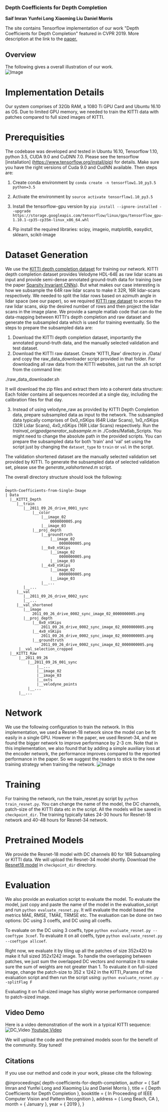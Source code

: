 ### Depth Coefficients for Depth Completion
**Saif Imran** **Yunfei Long** **Xiaoming Liu** **Daniel Morris**

The site contains Tensorflow implementation of our work "Depth Coefficients for Depth Completion" featured in CVPR 2019. More description at the link to the [paper.](https://arxiv.org/abs/1903.05421)

## Overview

The following gives a overall illustration of our work.  
![Image](/images/overview_cropped.png)

# Implementation Details
Our system comprises of 32Gb RAM, a 1080 Ti GPU Card and Ubuntu 16.10 as OS. Due to limited GPU memory, we needed to train the KITTI data with patches compared to full sized images of KITTI. 
# Prerequisities
The codebase was developed and tested in Ubuntu 16.10, Tensorflow 1.10, python 3.5, CUDA 9.0 and CuDNN 7.0. Please see the tensorflow [installation] (https://www.tensorflow.org/install/pip) for details. Make sure you have the right versions of Cuda 9.0 and CudNN available. Then steps are:

1. Create conda environment by `conda create -n tensorflow1.10_py3.5 python=3.5`

2. Activate the environment by `source activate tensorflow1.10_py3.5`

3. Install the tensorflow-gpu version by `pip install --ignore-installed --upgrade https://storage.googleapis.com/tensorflow/linux/gpu/tensorflow_gpu-1.10.1-cp35-cp35m-linux_x86_64.whl`

4. Pip install the required libraries: scipy, imageio, matplotlib, easydict, sklearn, scikit-image

# Dataset Generation
We use the [KITTI depth completion dataset](http://www.cvlibs.net/datasets/kitti/eval_depth.php?benchmark=depth_completion) for training our network. KITTI depth completion dataset provides Velodyne HDL-64E as raw lidar scans as input and provide semi-dense annotated ground-truth data for training (see the paper [Sparsity Invariant CNNs](https://arxiv.org/abs/1708.06500)). But what makes our case interesting is how we subsample the 64R raw lidar scans to make it 32R, 16R lidar-scans respectively. We needed to split the lidar rows based on azimuth angle in lidar space (see our paper), so we required [KITTI raw dataset](http://www.cvlibs.net/datasets/kitti/raw_data.php) to access the raw lidar scans, skip the desired number of rows and then project the lidar scans in the image plane. We provide a sample matlab code that can do the data-mapping between KITTI's depth completion and raw dataset and generate the subsampled data which is used for training eventually. So the steps to prepare the subsampled data are:

1. Download the KITTI depth completion dataset, importantly the annotated ground-truth data, and the manually selected validation and test dataset.
2. Download the KITTI raw dataset. Create 'KITTI_Raw' directory in ./Data/ and copy the raw_data_downloader script provided in that folder. For downloading all raw data from the KITTI websites, just run the .sh script from the command line:

./raw_data_downloader.sh

It will download the zip files and extract them into a coherent data structure: Each folder contains all sequences recorded at a single day, including the calibration files for that day.

3. Instead of using velodyne_raw as provided by KITTI Depth Completion data, prepare subsampled data as input to the network. The subsampled data typically comprises of 0x0_nSKips (64R Lidar Scans), 1x0_nSKips (32R Lidar Scans), 4x0_nSKips (16R Lidar Scans) respectively. Run the *trainval_origpadgenerator_subsample.m* in ./Codes/Matlab_Scripts. You might need to change the absolute path in the provided scripts. You can prepare the subsampled data for both 'train' and 'val' set using the script just by changing the `dataset_type` to `train` or `val` in the script.

The validation shortened dataset are the manually selected validation set provided by KITTI. To generate the subsampled data of selected validation set, please use the *generate_valshortened.m* script.  

The overall directory structure should look the following:
```
.
Depth-Coefficients-from-Single-Image
| Data
  |__KITTI_Depth
     |__train
        |__2011_09_26_drive_0001_sync
            |__color
                |__image_02
                    0000000005.png
                |__image_03
            |__proj_depth
                |__groundtruth
                    |__image_02
                        0000000005.png
                |__0x0_nSKips
                    |__image_02
                        0000000005.png
                    |__image_03
                |__4x0_nSKips
                    |__image_02
                        0000000005.png
                    |__image_03
                |__...
        |__...
     |__val
        |__2011_09_26_drive_0002_sync            
        |__...
     |__val_shortened
        |__image
            2011_09_26_drive_0002_sync_image_02_0000000005.png
        |__proj_depth
            |__0x0_nSKips
                2011_09_26_drive_0002_sync_image_02_0000000005.png
            |__4x0_nSKips
                2011_09_26_drive_0002_sync_image_02_0000000005.png
            |__groundtruth
                2011_09_26_drive_0002_sync_image_02_0000000005.png
      |__val_selection_cropped                
  |__KITTI_Raw
      |__2011_09_26
          |__2011_09_26_001_sync
              |__...
              |__image_02
              |__image_03
              |__oxts
              |__velodyne_points
          |__...
      |__...          
```

# Network
We use the following configuration to train the network. In this implementation, we used a Resnet-18 network since the model can be fit easily in a single GPU. However in the paper, we used Resnet-34, and we found the bigger network to improve performance by 2-3 cm. Note that in this implementation, we also found that by adding a simple auxiliary loss at the encoder network, the performance improves compared to the reported performance in the paper. So we suggest the readers to stick to the new training strategy when training the network. 
![Image](/images/DC_Network.png)

# Training
For training the network, run the  train_resnet.py script by `python train_resnet.py`. You can change the name of the model, the DC channels, patch-size of the KITTI data etc in the script. All the models will be saved in `checkpoint_dir`. The training typically takes 24-30 hours for Resnet-18 network and 40-48 hours for Resnet-34 network.

# Pretrained Models
We provide the Resnet-18 model with DC channels 80 for 16R Subsampling or KITTI data. We will upload the Resnet-34 model shortly. Download the [Resnet18 model](https://drive.google.com/drive/folders/1ul_-yiFExztcVTCkjm-YHmLaaxx77ThA?usp=sharing) in `checkpoint_dir` directory.
# Evaluation
We also provide an evaluation script to evaluate the model. To evaluate the model, just copy and paste the name of the model in the evaluation_script and run `python evaluate_resnet.py`. It will evaluate the model based the metrics MAE, RMSE, TMAE, TRMSE etc. The evaluation can be done on two options: DC using 3 coeffs, and DC using all coeffs. 

To evaluate on the DC using 3 coeffs, type `python evaluate_resnet.py --coeftype 3coef`. To evaluate it on all coeffs, type `python evaluate_resnet.py --coeftype allcoef`. 

Right now, we evaluate it by tiling up all the patches of size 352x420 to make it full sized 352x1242 image. To handle the overlapping between patches, we just sum the overlapped DC vectors and normalize it to make sure the sum of weights are not greater than 1. To evaluate it on full-sized image, change the patch-size to 352 x 1242 in the KITTI_Params of the evaluation script and then run the script using: `python evaluate_resnet.py --splitFlag F`

Evaluating it on full-sized image has slighly worse performance compared to patch-sized image.  

## Video Demo
Here is a video demonstration of the work in a typical KITTI sequence:
![DC_Video](/images/DC.gif)
[Youtube Video](https://www.youtube.com/watch?v=ghDFX2hQbYY)

We will upload the code and the pretrained models soon for the benefit of the community. Stay tuned!

## Citations
If you use our method and code in your work, please cite the following:

@inproceedings{ depth-coefficients-for-depth-completion, 
  author = { Saif Imran and Yunfei Long and Xiaoming Liu and Daniel Morris },
  title = { Depth Coefficients for Depth Completion },
  booktitle = { In Proceeding of IEEE Computer Vision and Pattern Recognition },
  address = { Long Beach, CA },
  month = { January },
  year = { 2019 },
}
